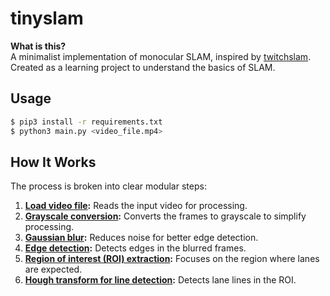 # tinyslam

**What is this?**  
A minimalist implementation of monocular SLAM, inspired by [twitchslam](https://github.com/geohot/twitchslam). Created as a learning project to understand the basics of SLAM.

## Usage

```bash
$ pip3 install -r requirements.txt
$ python3 main.py <video_file.mp4>
```

## How It Works

The process is broken into clear modular steps:

1. **[Load video file](https://github.com/KafetzisThomas/tinyslam/blob/main/tests/load_video.py):** Reads the input video for processing.
2. **[Grayscale conversion](https://github.com/KafetzisThomas/tinyslam/blob/main/tests/grayscale.py):** Converts the frames to grayscale to simplify processing.
3. **[Gaussian blur](https://github.com/KafetzisThomas/tinyslam/blob/main/tests/gaussian_blur.py):** Reduces noise for better edge detection.
4. **[Edge detection](https://github.com/KafetzisThomas/tinyslam/blob/main/tests/edge_detection.py):** Detects edges in the blurred frames.
5. **[Region of interest (ROI) extraction](https://github.com/KafetzisThomas/tinyslam/blob/main/tests/region_of_interest.py):** Focuses on the region where lanes are expected.
6. **[Hough transform for line detection](https://github.com/KafetzisThomas/tinyslam/blob/main/tests/hough_transform.py):** Detects lane lines in the ROI.
